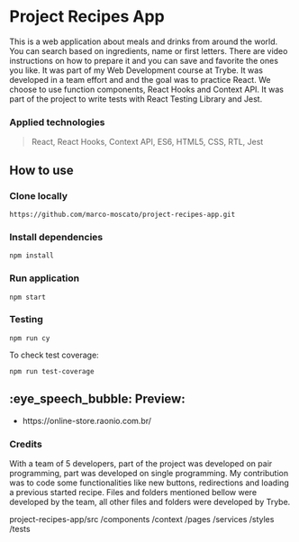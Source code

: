 # Project Recipes App
This is a web application about meals and drinks from around the world. You can search based on ingredients, name or first letters. There are video instructions on how to prepare it and you can save and favorite the ones you like.
It was part of my Web Development course at Trybe. It was developed in a team effort and and the goal was to practice React. We choose to use function components, React Hooks and Context API. It was part of the project to write tests with React Testing Library and Jest.

### Applied technologies
> React, React Hooks, Context API, ES6, HTML5, CSS, RTL, Jest

## How to use
### Clone locally
```
https://github.com/marco-moscato/project-recipes-app.git
```

### Install dependencies
```
npm install
```

### Run application
```
npm start
```

### Testing
```
npm run cy
```

To check test coverage:
```
npm run test-coverage
```

<h2>:eye_speech_bubble: Preview: </h2>
<ul>
  <li>
    https://online-store.raonio.com.br/
  </li>
</ul>

### Credits

With a team of 5 developers, part of the project was developed on pair programming, part was developed on single programming.
My contribution was to code some functionalities like new buttons, redirections and loading a previous started recipe. Files and folders mentioned bellow were developed by the team, all other files and folders were developed by Trybe.

project-recipes-app/src
    /components
    /context
    /pages
    /services
    /styles
    /tests
